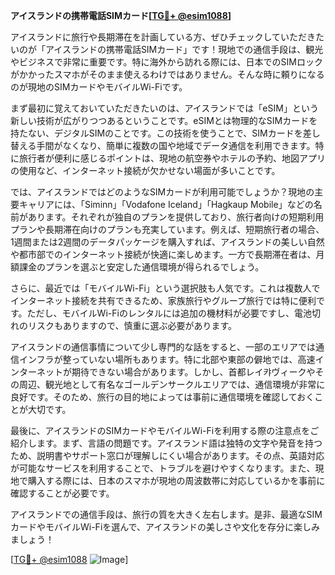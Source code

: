 **アイスランドの携帯電話SIMカード[[TG💪+ @esim1088](https://t.me/s/esim1088)]**

アイスランドに旅行や長期滞在を計画している方、ぜひチェックしていただきたいのが「アイスランドの携帯電話SIMカード」です！現地での通信手段は、観光やビジネスで非常に重要です。特に海外から訪れる際には、日本でのSIMロックがかかったスマホがそのまま使えるわけではありません。そんな時に頼りになるのが現地のSIMカードやモバイルWi-Fiです。

まず最初に覚えておいていただきたいのは、アイスランドでは「eSIM」という新しい技術が広がりつつあるということです。eSIMとは物理的なSIMカードを持たない、デジタルSIMのことです。この技術を使うことで、SIMカードを差し替える手間がなくなり、簡単に複数の国や地域でデータ通信を利用できます。特に旅行者が便利に感じるポイントは、現地の航空券やホテルの予約、地図アプリの使用など、インターネット接続が欠かせない場面が多いことです。

では、アイスランドではどのようなSIMカードが利用可能でしょうか？現地の主要キャリアには、「Siminn」「Vodafone Iceland」「Hagkaup Mobile」などの名前があります。それぞれが独自のプランを提供しており、旅行者向けの短期利用プランや長期滞在向けのプランも充実しています。例えば、短期旅行者の場合、1週間または2週間のデータパッケージを購入すれば、アイスランドの美しい自然や都市部でのインターネット接続が快適に楽しめます。一方で長期滞在者は、月額課金のプランを選ぶと安定した通信環境が得られるでしょう。

さらに、最近では「モバイルWi-Fi」という選択肢も人気です。これは複数人でインターネット接続を共有できるため、家族旅行やグループ旅行では特に便利です。ただし、モバイルWi-Fiのレンタルには追加の機材料が必要ですし、電池切れのリスクもありますので、慎重に選ぶ必要があります。

アイスランドの通信事情について少し専門的な話をすると、一部のエリアでは通信インフラが整っていない場所もあります。特に北部や東部の僻地では、高速インターネットが期待できない場合があります。しかし、首都レイ캬ヴィークやその周辺、観光地として有名なゴールデンサークルエリアでは、通信環境が非常に良好です。そのため、旅行の目的地によっては事前に通信環境を確認しておくことが大切です。

最後に、アイスランドのSIMカードやモバイルWi-Fiを利用する際の注意点をご紹介します。まず、言語の問題です。アイスランド語は独特の文字や発音を持つため、説明書やサポート窓口が理解しにくい場合があります。その点、英語対応が可能なサービスを利用することで、トラブルを避けやすくなります。また、現地で購入する際には、日本のスマホが現地の周波数帯に対応しているかを事前に確認することが必要です。

アイスランドでの通信手段は、旅行の質を大きく左右します。是非、最適なSIMカードやモバイルWi-Fiを選んで、アイスランドの美しさや文化を存分に楽しみましょう！

[[TG💪+ @esim1088](https://t.me/s/esim1088) ![Image](https://i.postimg.cc/Y0z9fWf4/image.png)]